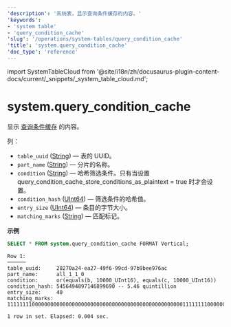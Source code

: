 ```yaml
---
'description': '系统表，显示查询条件缓存的内容。'
'keywords':
- 'system table'
- 'query_condition_cache'
'slug': '/operations/system-tables/query_condition_cache'
'title': 'system.query_condition_cache'
'doc_type': 'reference'
---
```


import SystemTableCloud from '@site/i18n/zh/docusaurus-plugin-content-docs/current/_snippets/_system_table_cloud.md';


# system.query_condition_cache

<SystemTableCloud/>

显示 [查询条件缓存](../query-condition-cache.md) 的内容。

列：

- `table_uuid` ([String](../../sql-reference/data-types/string.md)) — 表的 UUID。
- `part_name` ([String](../../sql-reference/data-types/string.md)) — 分片的名称。
- `condition` ([String](/sql-reference/data-types/string.md)) — 哈希筛选条件。只有当设置 query_condition_cache_store_conditions_as_plaintext = true 时才会设置。
- `condition_hash` ([UInt64](/sql-reference/data-types/int-uint.md)) — 筛选条件的哈希值。
- `entry_size` ([UInt64](../../sql-reference/data-types/int-uint.md)) — 条目的字节大小。
- `matching_marks` ([String](../../sql-reference/data-types/string.md)) — 匹配标记。

**示例**

```sql
SELECT * FROM system.query_condition_cache FORMAT Vertical;
```

```text
Row 1:
──────
table_uuid:     28270a24-ea27-49f6-99cd-97b9bee976ac
part_name:      all_1_1_0
condition:      or(equals(b, 10000_UInt16), equals(c, 10000_UInt16))
condition_hash: 5456494897146899690 -- 5.46 quintillion
entry_size:     40
matching_marks: 111111110000000000000000000000000000000000000000000000000111111110000000000000000

1 row in set. Elapsed: 0.004 sec.
```
